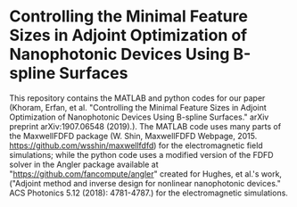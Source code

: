 # Controlling the Minimal Feature Sizes in Adjoint Optimization of Nanophotonic Devices Using B-spline Surfaces
This  repository  contains the MATLAB and python codes for our paper (Khoram, Erfan, et al. "Controlling the Minimal Feature Sizes in Adjoint Optimization of Nanophotonic Devices Using B-spline Surfaces." arXiv preprint arXiv:1907.06548 (2019).). The MATLAB code uses many parts of the MaxwellFDFD package (W. Shin, MaxwellFDFD Webpage, 2015. https://github.com/wsshin/maxwellfdfd) for the electromagnetic field simulations; while the python code uses a modified version of the FDFD solver in the Angler package available at "https://github.com/fancompute/angler" created for Hughes, et al.'s work, ("Adjoint method and inverse design for nonlinear nanophotonic devices." ACS Photonics 5.12 (2018): 4781-4787.) for the electromagnetic simulations.
